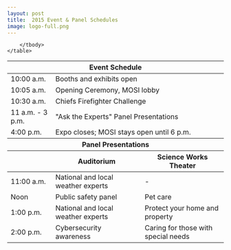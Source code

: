 ```yaml
---
layout: post
title:  2015 Event & Panel Schedules
image: logo-full.png
---
```


<div class="table-responsive">
	<table class="table table-condensed table-striped">
		<thead>
			<tr>
				<th colspan="3" class="text-center">Event Schedule</th>
			</tr>
		</thead>
		<tbody>
			<tr>
				<td>10:00 a.m.</td>
				<td colspan="2">Booths and exhibits open</td>
			</tr>
			<tr>
				<td>10:05 a.m.</td>
				<td colspan="2">Opening Ceremony, MOSI lobby</td>
			</tr>
			<tr>
				<td>10:30 a.m.</td>
				<td colspan="2">Chiefs Firefighter Challenge</td>
			</tr>
			<tr>
				<td>11 a.m. - 3 p.m.</td>
				<td colspan="2">"Ask the Experts" Panel Presentations</td>
			</tr>
			<tr>
				<td>4:00 p.m.</td>
				<td colspan="2">Expo closes; MOSI stays open until 6 p.m.</td>
			</tr>
		</tbody>
		<thead>
			<tr>
				<th colspan="3" class="text-center">Panel Presentations</th>
			</tr>
			<tr>
				<th></th>
				<th>Auditorium</th>
				<th>Science Works Theater</th>
			</tr>
		</thead>
		<tbody>
			<tr>
				<td>11:00 a.m.</td>
				<td>National and local weather experts</td>
				<td>-</td>
			</tr>
			<tr>
				<td>Noon</td>
				<td>Public safety panel</td>
				<td>Pet care</td>
			</tr>
			<tr>
				<td>1:00 p.m.</td>
				<td>National and local weather experts</td>
				<td>Protect your home and property</td>
			</tr>
			<tr>
				<td>2:00 p.m.</td>
				<td>Cybersecurity awareness</td>
				<td>Caring for those with special needs</td>
			</tr>

		</tbody>
	</table>
</div>
